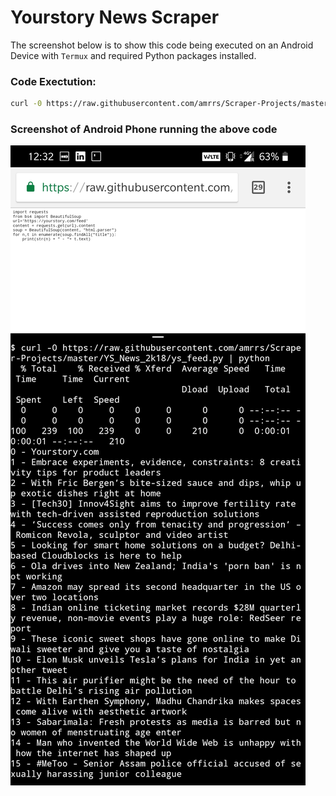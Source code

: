 # Yourstory News Scraper

The screenshot below is to show this code being executed on an Android Device with `Termux` and required Python packages installed. 

### Code Exectution:

```bash
curl -0 https://raw.githubusercontent.com/amrrs/Scraper-Projects/master/YS_News_2k18/ys_feed.py | python3
```

### Screenshot of Android Phone running the above code

![screenshot](android_termux_scraper.jpg)
